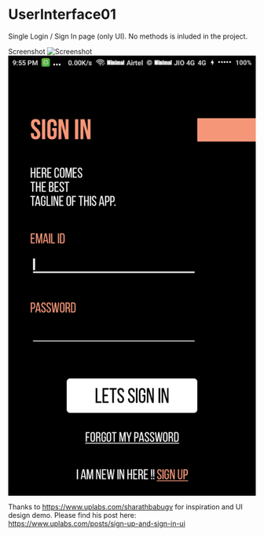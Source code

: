 # UserInterface01
Single Login / Sign In page (only UI). No methods is inluded in the project. 

Screenshot
![Screenshot](UserInterface01/Screenshot_.png)
<img src="Screenshot_.png" align="center" />



Thanks to https://www.uplabs.com/sharathbabugv for inspiration and UI design demo.
Please find his post here: https://www.uplabs.com/posts/sign-up-and-sign-in-ui
